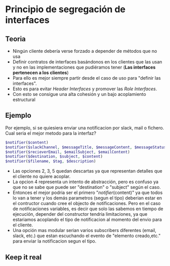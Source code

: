 # Principio de segregación de interfaces

## Teoria
* Ningún cliente debería verse forzado a depender de métodos que no usa
* Definir contratos de interfaces basándonos en los clientes que las usan y no en las implementaciones que pudiéramos tener (**Las interfaces pertenecen a los clientes**)
* Para ello es mejor siempre partir desde el caso de uso para "definir las interfaces".
* Esto es para evitar *Header Interfaces* y promover las *Role Interfaces*.
* Con esto se consigue una alta cohesión y un bajo acoplamiento estructural

## Ejemplo
Por ejemplo, si se quiesiera enviar una notificacion por slack, mail o fichero. Cual seria el mejor metodo para la interfaz?
```php
$notifier($content)
$notifier($slackChannel, $messageTitle, $messageContent, $messageStatus)
$notifier($recieverEmail, $emailSubject, $emailContent)
$notifier($destination, $subject, $content)
$notifier($filename, $tag, $description)
```
* Las opciones 2, 3, 5 quedan descartas ya que representan detalles que el cliente no quiere acoplar.
* La opcion 4 representa un intento de abstracción, pero es confuso ya que no se sabe que puede ser "destination" o "subject" según el caso.
* Entonces el mejor podria ser el primero "$notifier($content)" ya que todos lo van a tener y los demás parametros (segun el tipo) deberian estar en el contructor cuando cree el objecto de notificaciones. Pero en el caso de notificaciones variables, es decir que solo las sabemos en tiempo de ejecución, depender del constructor tendria limitaciones, ya que estariamos acoplando el tipo de notificacion al momento del envio para el cliente.
* Una opción mas modular serian varios subscribers diferentes (email, slack, etc.) que estan escuchando el evento de "elemento creado,etc." para enviar la notificacion segun el tipo.

## Keep it real



